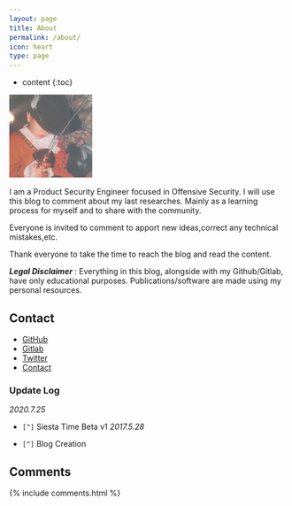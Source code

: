 ```yaml
---
layout: page
title: About
permalink: /about/
icon: heart
type: page
---
```


* content
{:toc}


<a href="{{ site.baseurl }}/" class="site-avatar"><img height="150" width="150" src="/images/avatar.jpeg" /></a>

I am a Product Security Engineer focused in Offensive Security. I will use this blog to comment about my last researches. Mainly as a learning process for myself and to share with the community.

Everyone is invited to comment to apport new ideas,correct any technical mistakes,etc.

Thank everyone to take the time to reach the blog and read the content.


***Legal Disclaimer*** : Everything in this blog, alongside with my Github/Gitlab, have only educational purposes. Publications/software are made using my personal resources.

## Contact

* [GitHub](https://github.com/rebujacker)
* [Gitlab](https://gitlab.com/rebujacker)
* [Twitter](https://twitter.com/rebujacker)
* [Contact](mail:rebujacker@gmail.com)

### Update Log

*2020.7.25*

- `[^]` Siesta Time Beta v1
*2017.5.28*

- `[^]` Blog Creation


## Comments

{% include comments.html %}
